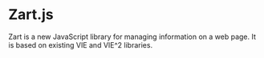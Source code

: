 Zart.js
=======

Zart is a new JavaScript library for managing information on a web page. It is based on existing VIE and VIE^2 libraries.
